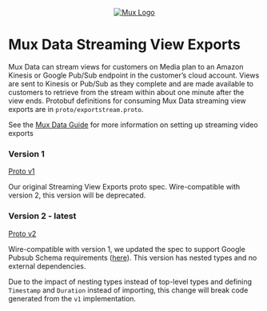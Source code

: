 <p align="center">
  <a href="https://mux.com/">
    <img src="https://avatars.githubusercontent.com/u/16199997?s=200&v=4" alt="Mux Logo">
  </a>
</p>

# Mux Data Streaming View Exports

Mux Data can stream views for customers on Media plan to an Amazon Kinesis or Google Pub/Sub endpoint in the customer’s cloud account. Views are sent to Kinesis or Pub/Sub as they complete and are made available to customers to retrieve from the stream within about one minute after the view ends. Protobuf definitions for consuming Mux Data streaming view exports are in `proto/exportstream.proto`.

See the [Mux Data Guide](https://docs.mux.com/guides/data/export-raw-video-view-data#stream-views-as-they-complete-beta) for more information on setting up streaming video exports


### Version 1

[Proto v1](proto/exportstream.proto)

Our original Streaming View Exports proto spec.  Wire-compatible with version 2, this version will be deprecated.
### Version 2 - latest 

[Proto v2](proto/exportstream/v2/exportstream_v2.proto)

Wire-compatible with version 1, we updated the spec to support Google Pubsub Schema requirements ([here](https://cloud.google.com/pubsub/docs/schemas#schema_types)).  This version has nested types and no external dependencies.

Due to the impact of nesting types instead of top-level types and defining `Timestamp` and `Duration` instead of importing, this change will break code generated from the `v1` implementation.
